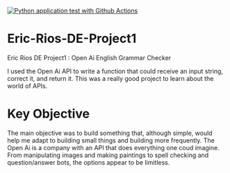 [![Python application test with Github Actions](https://github.com/nogibjj/Eric-Rios-DE-Project1/actions/workflows/main.yml/badge.svg)](https://github.com/nogibjj/Eric-Rios-DE-Project1/actions/workflows/main.yml)


# Eric-Rios-DE-Project1

Eric Rios DE Project1 : Open Ai English Grammar Checker


I used the Open Ai API to write a function that could receive an input string, correct it, and return it. This was a really good project to learn about the world of APIs. 

# Key Objective

The main objective was to build something that, although simple, would help me adapt to building small things and building more frequently. The Open Ai is a company with an API that does everything one coud imagine. From manipulating images and making paintings to spell checking and question/answer bots, the options appear to be limitless.
